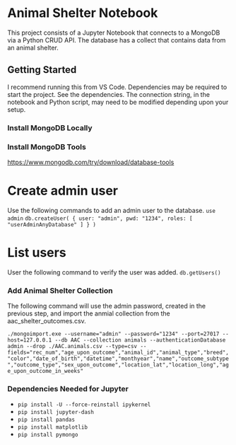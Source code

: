 # Animal Shelter Notebook
This project consists of a Jupyter Notebook that connects to a MongoDB via a Python CRUD API. The database has a collect that contains data from an animal shelter.

## Getting Started
I recommend running this from VS Code. Dependencies may be required to start the project. See the dependencies. The connection string, in the notebook and Python script, may need to be modified depending upon your setup.

### Install MongoDB Locally

### Install MongoDB Tools
https://www.mongodb.com/try/download/database-tools

# Create admin user
Use the following commands to add an admin user to the database.
`use admin`
`db.createUser( { user: "admin", pwd: "1234", roles: [ "userAdminAnyDatabase" ] } )`

# List users
User the following command to verify the user was added.
`db.getUsers()`

### Add Animal Shelter Collection
The following command will use the admin password, created in the previous step, and import the anmial collection from the aac_shelter_outcomes.csv.

`./mongoimport.exe --username="admin" --password="1234" --port=27017 --host=127.0.0.1 --db AAC --collection animals --authenticationDatabase admin --drop ./AAC.animals.csv --type=csv --fields="rec_num","age_upon_outcome","animal_id","animal_type","breed","color","date_of_birth","datetime","monthyear","name","outcome_subtype","outcome_type","sex_upon_outcome","location_lat","location_long","age_upon_outcome_in_weeks"`

### Dependencies Needed for Jupyter

- `pip install -U --force-reinstall ipykernel`
- `pip install jupyter-dash`
- `pip install pandas`
- `pip install matplotlib`
- `pip install pymongo`